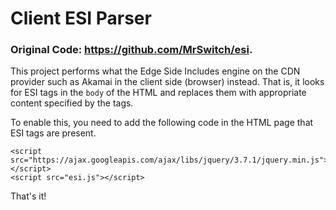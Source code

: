 # Client ESI Parser

### Original Code: https://github.com/MrSwitch/esi.

This project performs what the Edge Side Includes engine on the CDN provider such as Akamai in the client side (browser) instead. That is, it looks for ESI tags in the `body` of the HTML and replaces them with appropriate content specified by the tags.  

To enable this, you need to add the following code in the HTML page that ESI tags are present.

```
<script src="https://ajax.googleapis.com/ajax/libs/jquery/3.7.1/jquery.min.js"></script>
<script src="esi.js"></script>
```

That's it!